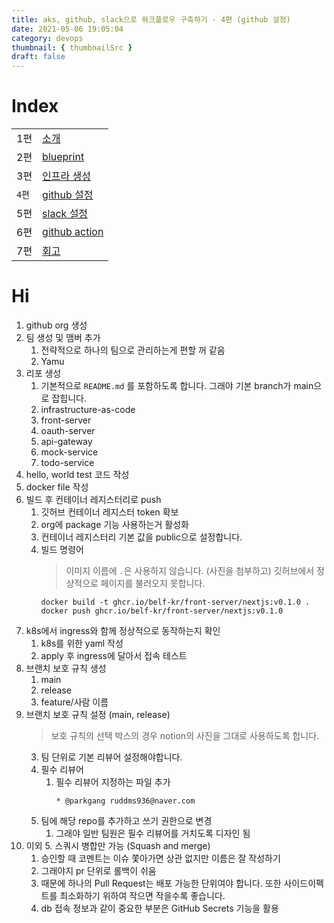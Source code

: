 ```yaml
---
title: aks, github, slack으로 워크플로우 구축하기 - 4편 (github 설정)
date: 2021-05-06 19:05:04
category: devops
thumbnail: { thumbnailSrc }
draft: false
---
```


# Index

|       |                                                            |
| ----- | ---------------------------------------------------------- |
| 1편   | [소개](/devops/workflows-with-aks-github-slack-1)          |
| 2편   | [blueprint](/devops/workflows-with-aks-github-slack-2)     |
| 3편   | [인프라 생성](/devops/workflows-with-aks-github-slack-3)   |
| `4편` | [github 설정](/devops/workflows-with-aks-github-slack-4)   |
| 5편   | [slack 설정](/devops/workflows-with-aks-github-slack-5)    |
| 6편   | [github action](/devops/workflows-with-aks-github-slack-6) |
| 7편   | [회고](/devops/workflows-with-aks-github-slack-7)          |

# Hi

1. github org 생성
2. 팀 생성 및 맴버 추가
   1. 전략적으로 하나의 팀으로 관리하는게 편할 꺼 같음
   2. Yamu
3. 리포 생성
   1. 기본적으로 `README.md` 를 포함하도록 합니다. 그래야 기본 branch가 main으로 잡힙니다.
   1. infrastructure-as-code
   1. front-server
   1. oauth-server
   1. api-gateway
   1. mock-service
   1. todo-service
4. hello, world test 코드 작성
5. docker file 작성
6. 빌드 후 컨테이너 레지스터리로 push
   1. 깃허브 컨테이너 레지스터 token 확보
   1. org에 package 기능 사용하는거 활성화
   1. 컨테이너 레지스터리 기본 값을 public으로 설정합니다.
   1. 빌드 명령어
      > 이미지 이름에 `.`은 사용하지 않습니다. (사진을 첨부하고) 깃허브에서 정상적으로 페이지를 불러오지 못합니다.
      ```shell
      docker build -t ghcr.io/belf-kr/front-server/nextjs:v0.1.0 .
      docker push ghcr.io/belf-kr/front-server/nextjs:v0.1.0
      ```
7. k8s에서 ingress와 함께 정상적으로 동작하는지 확인
   1. k8s를 위한 yaml 작성
   1. apply 후 ingress에 달아서 접속 테스트
8. 브랜치 보호 규칙 생성
   1. main
   2. release
   3. feature/사람 이름
9. 브랜치 보호 규칙 설정 (main, release)
   > 보호 규칙의 선택 박스의 경우 notion의 사진을 그대로 사용하도록 합니다.
   3. 팀 단위로 기본 리뷰어 설정해야합니다.
   4. 필수 리뷰어
      1. 필수 리뷰어 지정하는 파일 추가
         ```
         * @parkgang ruddms936@naver.com
         ```
   5. 팀에 해당 repo를 추가하고 쓰기 권한으로 변경
      1. 그래야 일반 팀원은 필수 리뷰어를 거치도록 디자인 됨
10. 이외
    5. 스쿼시 병합만 가능 (Squash and merge)
       1. 승인할 때 코멘트는 이슈 쫓아가면 상관 없지만 이름은 잘 작성하기
       2. 그래야지 pr 단위로 롤백이 쉬움
       3. 때문에 하나의 Pull Request는 배포 가능한 단위여야 합니다. 또한 사이드이펙트를 최소화하기 위하여 작으면 작을수록 좋습니다.
       4. db 접속 정보과 같이 중요한 부분은 GitHub Secrets 기능을 활용
